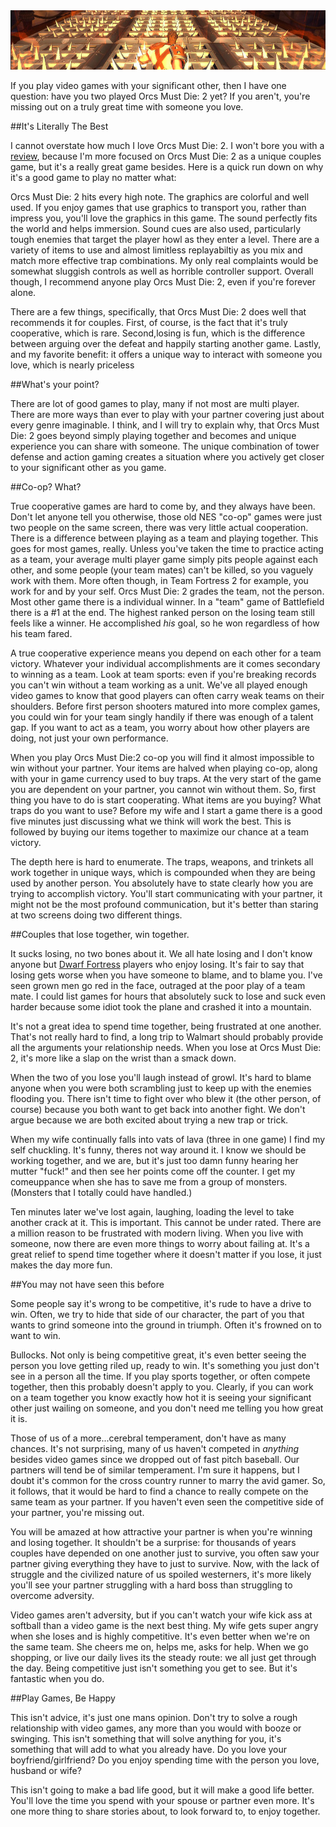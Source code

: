<!-- 
.. link: 
.. description: 
.. tags:games,couples,indie 
.. date: 2013/11/01 18:47:42
.. title: Kill Orcs & Build A Better Marriage
.. slug: kill-orcs-build-a-better-marriage
-->

<img class="round" src="/OMDheader.jpg" alt="missing image"/>

If you play video games with your significant other, then I have one question: have you two played Orcs Must Die: 2 yet? If you aren't, you're missing out on a truly great time with someone you love. 

##It's Literally The Best 

I cannot overstate how much I love Orcs Must Die: 2. I won't bore you with a [review](http://www.metacritic.com/game/pc/orcs-must-die!-2), because I'm more focused on Orcs Must Die: 2 as a unique couples game, but it's a really great game besides. Here is a quick run down on why it's a good game to play no matter what:

Orcs Must Die: 2 hits every high note. The graphics are colorful and well used. If you enjoy games that use graphics to transport you, rather than impress you, you'll love the graphics in this game. The sound perfectly fits the world and helps immersion. Sound cues are also used, particularly tough enemies that target the player howl as they enter a level. There are a variety of items to use and almost limitless replayabiltiy as you mix and match more effective trap combinations. My only real complaints would be somewhat sluggish controls as well as horrible controller support. Overall though, I recommend anyone play Orcs Must Die: 2, even if you're forever alone.
<!-- TEASER_END -->
There are a few things, specifically, that Orcs Must Die: 2 does well that recommends it for couples. First, of course, is the fact that it's truly cooperative, which is rare. Second,losing is fun, which is the difference between arguing over the defeat and happily starting another game. Lastly, and my favorite benefit: it offers a unique way to interact with someone you love, which is nearly priceless 

##What's your point?

There are lot of good games to play, many if not most are multi player. There are more ways than ever to play with your partner covering just about every genre imaginable. I think, and I will try to explain why, that Orcs Must Die: 2 goes beyond simply playing together and becomes and unique experience you can share with someone. The unique combination of tower defense and action gaming creates a situation where you actively get closer to your significant other as you game. 

##Co-op? What? 

True cooperative games are hard to come by, and they always have been. Don't let anyone tell you otherwise, those old NES "co-op" games were just two people on the same screen, there was very little actual cooperation. There is a difference between playing as a team and playing together. This goes for most games, really. Unless you've taken the time to practice acting as a team, your average multi player game simply pits people against each other, and some people (your team mates) can't be killed, so you vaguely work with them. More often though, in Team Fortress 2 for example, you work for and by your self. Orcs Must Die: 2 grades the team, not the person. Most other game there is a individual winner. In a "team" game of Battlefield there is a #1 at the end. The highest ranked person on the losing team still feels like a winner. He accomplished _his_ goal, so he won regardless of how his team fared. 

A true cooperative experience means you depend on each other for a team victory. Whatever your individual accomplishments are it comes secondary to winning as a team. Look at team sports: even if you're breaking records you can't win without a team working as a unit. We've all played enough video games to know that good players can often carry weak teams on their shoulders. Before first person shooters matured into more complex games, you could win for your team singly handily if there was enough of a talent gap. If you want to act as a team, you worry about how other players are doing, not just your own performance.  

When you play Orcs Must Die:2 co-op you will find it almost impossible to win without your partner. Your items are halved when playing co-op, along with your in game currency used to buy traps. At the very start of the game you are dependent on your partner, you cannot win without them. So, first thing you have to do is start cooperating. What items are you buying? What traps do you want to use? Before my wife and I start a game there is a good five minutes just discussing what we think will work the best. This is followed by buying our items together to maximize our chance at a team victory. 

The depth here is hard to enumerate. The traps, weapons, and trinkets all work together in unique ways, which is compounded when they are being used by another person. You absolutely have to state clearly how you are trying to accomplish victory. You'll start communicating with your partner, it might not be the most profound communication, but it's better than staring at two screens doing two different things. 


##Couples that lose together, win together. 

It sucks losing, no two bones about it. We all hate losing and I don't know anyone but [Dwarf Fortress](http://dwarffortresswiki.org/index.php/Fun) players who enjoy losing. It's fair to say that losing gets worse when you have someone to blame, and to blame you. I've seen grown men go red in the face, outraged at the poor play of a team mate. I could list games for hours that absolutely suck to lose and suck even harder because some idiot took the plane and crashed it into a mountain.

It's not a great idea to spend time together, being frustrated at one another. That's not really hard to find, a long trip to Walmart should probably provide all the arguments your relationship needs. When you lose at Orcs Must Die: 2, it's more like a slap on the wrist than a smack down. 

When the two of you lose you'll laugh instead of growl. It's hard to blame anyone when you were both scrambling just to keep up with the enemies flooding you. There isn't time to fight over who blew it (the other person, of course) because you both want to get back into another fight. We don't argue because we are both excited about trying a new trap or trick. 

When my wife continually falls into vats of lava (three in one game) I find my self chuckling. It's funny, theres not way around it. I know we should be working together, and we are, but it's just too damn funny hearing her mutter "fuck!" and then see her points come off the counter. I get my comeuppance when she has to save me from a group of monsters. (Monsters that I totally could have handled.)

Ten minutes later we've lost again, laughing, loading the level to take another crack at it. This is important. This cannot be under rated. There are a million reason to be frustrated with modern living. When you live with someone, now there are even more things to worry about failing at. It's a great relief to spend time together where it doesn't matter if you lose, it just makes the day more fun.  
 
##You may not have seen this before

Some people say it's wrong to be competitive, it's rude to have a drive to win. Often, we try to hide that side of our character, the part of you that wants to grind someone into the ground in triumph. Often it's frowned on to want to win. 

Bullocks. Not only is being competitive great, it's even better seeing the person you love getting riled up, ready to win. It's something you just don't see in a person all the time. If you play sports together, or often compete together, then this probably doesn't apply to you. Clearly, if you can work on a team together you know exactly how hot it is seeing your significant other just wailing on someone, and you don't need me telling you how great it is.  

Those of us of a more...cerebral temperament, don't have as many chances. It's not surprising, many of us haven't competed in _anything_ besides video games since we dropped out of fast pitch baseball. Our partners will tend be of similar temperament. I'm sure it happens, but I doubt it's common for the cross country runner to marry the avid gamer. So, it follows, that it would be hard to find a chance to really compete on the same team as your partner. If you haven't even seen the competitive side of your partner, you're missing out. 

You will be amazed at how attractive your partner is when you're winning and losing together. It shouldn't be a surprise: for thousands of years couples have depended on one another just to survive, you often saw your partner giving everything they have to just to survive. Now, with the lack of struggle and the civilized nature of us spoiled westerners, it's more likely you'll see your partner struggling with a hard boss than struggling to overcome adversity. 

Video games aren't adversity, but if you can't watch your wife kick ass at softball than a video game is the next best thing. My wife gets super angry when she loses and is highly competitive. It's even better when we're on the same team. She cheers me on, helps me, asks for help. When we go shopping, or live our daily lives its the steady route: we all just get through the day. Being competitive just isn't something you get to see. But it's fantastic when you do. 

##Play Games, Be Happy 

This isn't advice, it's just one mans opinion. Don't try to solve a rough relationship with video games, any more than you would with booze or swinging. This isn't something that will solve anything for you, it's something that will add to what you already have. Do you love your boyfriend/girlfriend? Do you enjoy spending time with the person you love, husband or wife? 

This isn't going to make a bad life good, but it will make a good life better. You'll love the time you spend with your spouse or partner even more. It's one more thing to share stories about, to look forward to, to enjoy together.  
